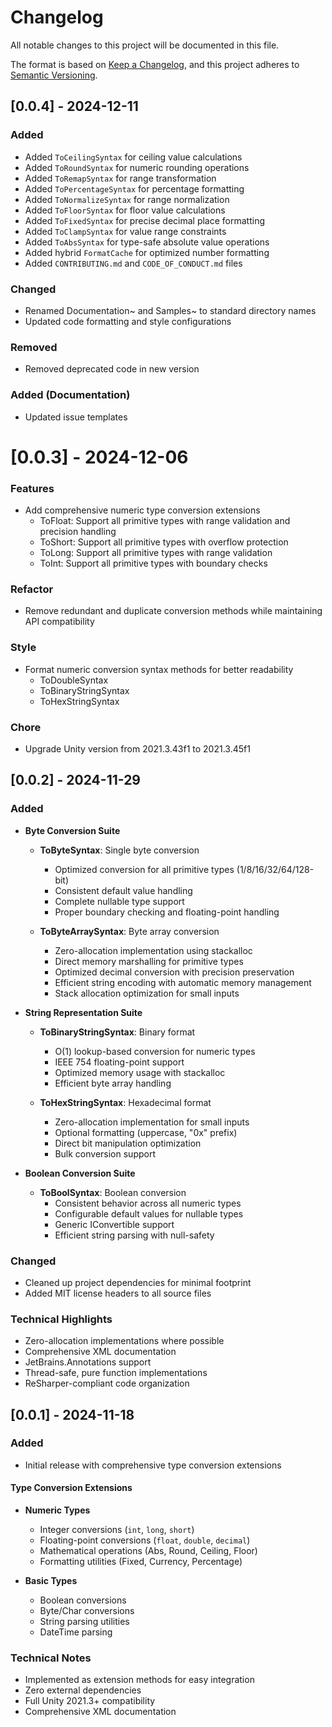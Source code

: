 # Changelog
All notable changes to this project will be documented in this file.

The format is based on [Keep a Changelog](https://keepachangelog.com/en/1.0.0/),
and this project adheres to [Semantic Versioning](https://semver.org/spec/v2.0.0.html).

## [0.0.4] - 2024-12-11

### Added
- Added `ToCeilingSyntax` for ceiling value calculations
- Added `ToRoundSyntax` for numeric rounding operations
- Added `ToRemapSyntax` for range transformation
- Added `ToPercentageSyntax` for percentage formatting
- Added `ToNormalizeSyntax` for range normalization
- Added `ToFloorSyntax` for floor value calculations
- Added `ToFixedSyntax` for precise decimal place formatting
- Added `ToClampSyntax` for value range constraints
- Added `ToAbsSyntax` for type-safe absolute value operations
- Added hybrid `FormatCache` for optimized number formatting
- Added `CONTRIBUTING.md` and `CODE_OF_CONDUCT.md` files

### Changed
- Renamed Documentation~ and Samples~ to standard directory names
- Updated code formatting and style configurations

### Removed
- Removed deprecated code in new version

### Added (Documentation)
- Updated issue templates

# [0.0.3] - 2024-12-06

### Features
- Add comprehensive numeric type conversion extensions
  - ToFloat: Support all primitive types with range validation and precision handling
  - ToShort: Support all primitive types with overflow protection
  - ToLong: Support all primitive types with range validation
  - ToInt: Support all primitive types with boundary checks

### Refactor
- Remove redundant and duplicate conversion methods while maintaining API compatibility

### Style
- Format numeric conversion syntax methods for better readability
  - ToDoubleSyntax
  - ToBinaryStringSyntax
  - ToHexStringSyntax

### Chore
- Upgrade Unity version from 2021.3.43f1 to 2021.3.45f1

## [0.0.2] - 2024-11-29

### Added
- **Byte Conversion Suite**
  - **ToByteSyntax**: Single byte conversion
    - Optimized conversion for all primitive types (1/8/16/32/64/128-bit)
    - Consistent default value handling
    - Complete nullable type support
    - Proper boundary checking and floating-point handling

  - **ToByteArraySyntax**: Byte array conversion
    - Zero-allocation implementation using stackalloc
    - Direct memory marshalling for primitive types
    - Optimized decimal conversion with precision preservation
    - Efficient string encoding with automatic memory management
    - Stack allocation optimization for small inputs

- **String Representation Suite**
  - **ToBinaryStringSyntax**: Binary format
    - O(1) lookup-based conversion for numeric types
    - IEEE 754 floating-point support
    - Optimized memory usage with stackalloc
    - Efficient byte array handling

  - **ToHexStringSyntax**: Hexadecimal format
    - Zero-allocation implementation for small inputs
    - Optional formatting (uppercase, "0x" prefix)
    - Direct bit manipulation optimization
    - Bulk conversion support

- **Boolean Conversion Suite**
  - **ToBoolSyntax**: Boolean conversion
    - Consistent behavior across all numeric types
    - Configurable default values for nullable types
    - Generic IConvertible support
    - Efficient string parsing with null-safety

### Changed
- Cleaned up project dependencies for minimal footprint
- Added MIT license headers to all source files

### Technical Highlights
- Zero-allocation implementations where possible
- Comprehensive XML documentation
- JetBrains.Annotations support
- Thread-safe, pure function implementations
- ReSharper-compliant code organization

## [0.0.1] - 2024-11-18

### Added
- Initial release with comprehensive type conversion extensions

#### Type Conversion Extensions
- **Numeric Types**
  - Integer conversions (`int`, `long`, `short`)
  - Floating-point conversions (`float`, `double`, `decimal`)
  - Mathematical operations (Abs, Round, Ceiling, Floor)
  - Formatting utilities (Fixed, Currency, Percentage)

- **Basic Types**
  - Boolean conversions
  - Byte/Char conversions
  - String parsing utilities
  - DateTime parsing

### Technical Notes
- Implemented as extension methods for easy integration
- Zero external dependencies
- Full Unity 2021.3+ compatibility
- Comprehensive XML documentation
